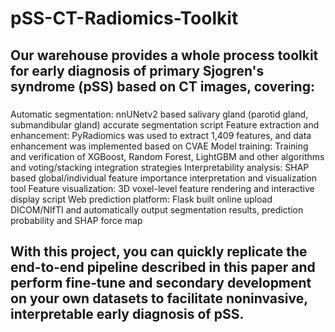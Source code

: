 # pSS-CT-Radiomics-Toolkit
## Our warehouse provides a whole process toolkit for early diagnosis of primary Sjogren's syndrome (pSS) based on CT images, covering:
### 
Automatic segmentation: nnUNetv2 based salivary gland (parotid gland, submandibular gland) accurate segmentation script
Feature extraction and enhancement: PyRadiomics was used to extract 1,409 features, and data enhancement was implemented based on CVAE
Model training: Training and verification of XGBoost, Random Forest, LightGBM and other algorithms and voting/stacking integration strategies
Interpretability analysis: SHAP based global/individual feature importance interpretation and visualization tool
Feature visualization: 3D voxel-level feature rendering and interactive display script
Web prediction platform: Flask built online upload DICOM/NIfTI and automatically output segmentation results, prediction probability and SHAP force map
###
## With this project, you can quickly replicate the end-to-end pipeline described in this paper and perform fine‑tune and secondary development on your own datasets to facilitate noninvasive, interpretable early diagnosis of pSS.
